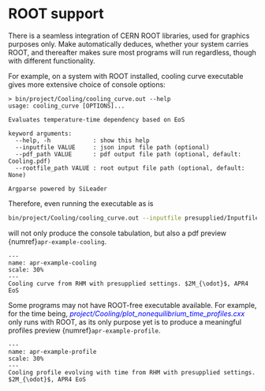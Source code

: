 # ROOT support

There is a seamless integration of CERN ROOT libraries, used for graphics purposes only. Make automatically deduces, whether your system carries ROOT, and thereafter makes sure most programs will run regardless, though with different functionality.

For example, on a system with ROOT installed, cooling curve executable gives more extensive choice of console options:
```
> bin/project/Cooling/cooling_curve.out --help
usage: cooling_curve [OPTIONS]...

Evaluates temperature-time dependency based on EoS

keyword arguments:
  --help, -h            : show this help
  --inputfile VALUE     : json input file path (optional)
  --pdf_path VALUE      : pdf output file path (optional, default: Cooling.pdf)
  --rootfile_path VALUE : root output file path (optional, default: None)
  
Argparse powered by SiLeader
```

Therefore, even running the executable as is
```bash
bin/project/Cooling/cooling_curve.out --inputfile presupplied/Inputfile/RHMconfig.json
```
will not only produce the console tabulation, but also a pdf preview {numref}`apr-example-cooling`.
```{figure} ../plots/apr_example_cooling.jpg
---
name: apr-example-cooling
scale: 30%
---
Cooling curve from RHM with presupplied settings. $2M_{\odot}$, APR4 EoS
```

Some programs may not have ROOT-free executable available. For example, for the time being, <span style="color:blue">_project/Cooling/plot\_nonequilibrium\_time\_profiles.cxx_</span> only runs with ROOT, as its only purpose yet is to produce a meaningful profiles preview {numref}`apr-example-profile`.
```{figure} ../plots/apr_example_profiles.jpg
---
name: apr-example-profile
scale: 30%
---
Cooling profile evolving with time from RHM with presupplied settings. $2M_{\odot}$, APR4 EoS
```
